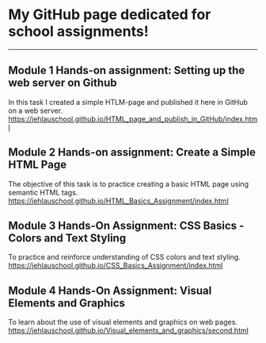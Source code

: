 # My GitHub page dedicated for school assignments!
---
## Module 1 Hands-on assignment: Setting up the web server on Github
In this task I created a simple HTLM-page and published it here in GitHub on a web server.
https://jehlauschool.github.io/HTML_page_and_publish_in_GitHub/index.html


## Module 2 Hands-on assignment: Create a Simple HTML Page
The objective of this task is to practice creating a basic HTML page using semantic HTML tags.
https://jehlauschool.github.io/HTML_Basics_Assignment/index.html


## Module 3 Hands-On Assignment: CSS Basics - Colors and Text Styling
To practice and reinforce understanding of CSS colors and text styling.
https://jehlauschool.github.io/CSS_Basics_Assignment/index.html


## Module 4 Hands-On Assignment: Visual Elements and Graphics
To learn about the use of visual elements and graphics on web pages.
https://jehlauschool.github.io/Visual_elements_and_graphics/second.html

